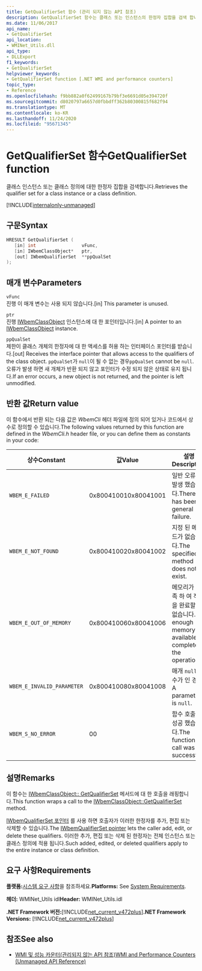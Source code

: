 ```yaml
---
title: GetQualifierSet 함수 (관리 되지 않는 API 참조)
description: GetQualifierSet 함수는 클래스 또는 인스턴스의 한정자 집합을 검색 합니다.
ms.date: 11/06/2017
api_name:
- GetQualifierSet
api_location:
- WMINet_Utils.dll
api_type:
- DLLExport
f1_keywords:
- GetQualifierSet
helpviewer_keywords:
- GetQualifierSet function [.NET WMI and performance counters]
topic_type:
- Reference
ms.openlocfilehash: f9bb882a0f62499167b79bf3e6691d05e394720f
ms.sourcegitcommit: d8020797a6657d0fbbdff362b80300815f682f94
ms.translationtype: MT
ms.contentlocale: ko-KR
ms.lasthandoff: 11/24/2020
ms.locfileid: "95671345"
---
```

# <a name="getqualifierset-function"></a><span data-ttu-id="7ed89-103">GetQualifierSet 함수</span><span class="sxs-lookup"><span data-stu-id="7ed89-103">GetQualifierSet function</span></span>

<span data-ttu-id="7ed89-104">클래스 인스턴스 또는 클래스 정의에 대한 한정자 집합을 검색합니다.</span><span class="sxs-lookup"><span data-stu-id="7ed89-104">Retrieves the qualifier set for a class instance or a class definition.</span></span>

[!INCLUDE[internalonly-unmanaged](../../../../includes/internalonly-unmanaged.md)]

## <a name="syntax"></a><span data-ttu-id="7ed89-105">구문</span><span class="sxs-lookup"><span data-stu-id="7ed89-105">Syntax</span></span>  
  
```cpp  
HRESULT GetQualifierSet (
   [in] int                 vFunc,
   [in] IWbemClassObject*   ptr,
   [out] IWbemQualifierSet  **ppQualSet
);
```  

## <a name="parameters"></a><span data-ttu-id="7ed89-106">매개 변수</span><span class="sxs-lookup"><span data-stu-id="7ed89-106">Parameters</span></span>

`vFunc`  
<span data-ttu-id="7ed89-107">진행 이 매개 변수는 사용 되지 않습니다.</span><span class="sxs-lookup"><span data-stu-id="7ed89-107">[in] This parameter is unused.</span></span>

`ptr`  
<span data-ttu-id="7ed89-108">진행 [IWbemClassObject](/windows/desktop/api/wbemcli/nn-wbemcli-iwbemclassobject) 인스턴스에 대 한 포인터입니다.</span><span class="sxs-lookup"><span data-stu-id="7ed89-108">[in] A pointer to an [IWbemClassObject](/windows/desktop/api/wbemcli/nn-wbemcli-iwbemclassobject) instance.</span></span>

`ppQualSet`  
<span data-ttu-id="7ed89-109">제한이 클래스 개체의 한정자에 대 한 액세스를 허용 하는 인터페이스 포인터를 받습니다.</span><span class="sxs-lookup"><span data-stu-id="7ed89-109">[out] Receives the interface pointer that allows access to the qualifiers of the class object.</span></span> <span data-ttu-id="7ed89-110">`ppQualSet`가 `null`이 될 수 없는 경우</span><span class="sxs-lookup"><span data-stu-id="7ed89-110">`ppQualSet` cannot be `null`.</span></span> <span data-ttu-id="7ed89-111">오류가 발생 하면 새 개체가 반환 되지 않고 포인터가 수정 되지 않은 상태로 유지 됩니다.</span><span class="sxs-lookup"><span data-stu-id="7ed89-111">If an error occurs, a new object is not returned, and the pointer is left unmodified.</span></span>

## <a name="return-value"></a><span data-ttu-id="7ed89-112">반환 값</span><span class="sxs-lookup"><span data-stu-id="7ed89-112">Return value</span></span>

<span data-ttu-id="7ed89-113">이 함수에서 반환 되는 다음 값은 *WbemCli* 헤더 파일에 정의 되어 있거나 코드에서 상수로 정의할 수 있습니다.</span><span class="sxs-lookup"><span data-stu-id="7ed89-113">The following values returned by this function are defined in the *WbemCli.h* header file, or you can define them as constants in your code:</span></span>

|<span data-ttu-id="7ed89-114">상수</span><span class="sxs-lookup"><span data-stu-id="7ed89-114">Constant</span></span>  |<span data-ttu-id="7ed89-115">값</span><span class="sxs-lookup"><span data-stu-id="7ed89-115">Value</span></span>  |<span data-ttu-id="7ed89-116">설명</span><span class="sxs-lookup"><span data-stu-id="7ed89-116">Description</span></span>  |
|---------|---------|---------|
|`WBEM_E_FAILED` | <span data-ttu-id="7ed89-117">0x80041001</span><span class="sxs-lookup"><span data-stu-id="7ed89-117">0x80041001</span></span> | <span data-ttu-id="7ed89-118">일반 오류가 발생 했습니다.</span><span class="sxs-lookup"><span data-stu-id="7ed89-118">There has been a general failure.</span></span> |
|`WBEM_E_NOT_FOUND` | <span data-ttu-id="7ed89-119">0x80041002</span><span class="sxs-lookup"><span data-stu-id="7ed89-119">0x80041002</span></span> | <span data-ttu-id="7ed89-120">지정 된 메서드가 없습니다.</span><span class="sxs-lookup"><span data-stu-id="7ed89-120">The specified method does not exist.</span></span> |
|`WBEM_E_OUT_OF_MEMORY` | <span data-ttu-id="7ed89-121">0x80041006</span><span class="sxs-lookup"><span data-stu-id="7ed89-121">0x80041006</span></span> | <span data-ttu-id="7ed89-122">메모리가 부족 하 여 작업을 완료할 수 없습니다.</span><span class="sxs-lookup"><span data-stu-id="7ed89-122">Not enough memory is available to complete the operation.</span></span> |
|`WBEM_E_INVALID_PARAMETER` | <span data-ttu-id="7ed89-123">0x80041008</span><span class="sxs-lookup"><span data-stu-id="7ed89-123">0x80041008</span></span> | <span data-ttu-id="7ed89-124">매개 `null` 변수가 인 경우</span><span class="sxs-lookup"><span data-stu-id="7ed89-124">A parameter is `null`.</span></span> |
|`WBEM_S_NO_ERROR` | <span data-ttu-id="7ed89-125">0</span><span class="sxs-lookup"><span data-stu-id="7ed89-125">0</span></span> | <span data-ttu-id="7ed89-126">함수 호출에 성공 했습니다.</span><span class="sxs-lookup"><span data-stu-id="7ed89-126">The function call was successful.</span></span>  |
  
## <a name="remarks"></a><span data-ttu-id="7ed89-127">설명</span><span class="sxs-lookup"><span data-stu-id="7ed89-127">Remarks</span></span>

<span data-ttu-id="7ed89-128">이 함수는 [IWbemClassObject:: GetQualifierSet](/windows/desktop/api/wbemcli/nf-wbemcli-iwbemclassobject-getqualifierset) 메서드에 대 한 호출을 래핑합니다.</span><span class="sxs-lookup"><span data-stu-id="7ed89-128">This function wraps a call to the [IWbemClassObject::GetQualifierSet](/windows/desktop/api/wbemcli/nf-wbemcli-iwbemclassobject-getqualifierset) method.</span></span>

<span data-ttu-id="7ed89-129">[IWbemQualifierSet 포인터](/windows/desktop/api/wbemcli/nn-wbemcli-iwbemqualifierset) 를 사용 하면 호출자가 이러한 한정자를 추가, 편집 또는 삭제할 수 있습니다.</span><span class="sxs-lookup"><span data-stu-id="7ed89-129">The [IWbemQualifierSet pointer](/windows/desktop/api/wbemcli/nn-wbemcli-iwbemqualifierset) lets the caller add, edit, or delete these qualifiers.</span></span> <span data-ttu-id="7ed89-130">이러한 추가, 편집 또는 삭제 된 한정자는 전체 인스턴스 또는 클래스 정의에 적용 됩니다.</span><span class="sxs-lookup"><span data-stu-id="7ed89-130">Such added, edited, or deleted qualifiers apply to the entire instance or class definition.</span></span>

## <a name="requirements"></a><span data-ttu-id="7ed89-131">요구 사항</span><span class="sxs-lookup"><span data-stu-id="7ed89-131">Requirements</span></span>  

<span data-ttu-id="7ed89-132">**플랫폼:**[시스템 요구 사항](../../get-started/system-requirements.md)을 참조하세요.</span><span class="sxs-lookup"><span data-stu-id="7ed89-132">**Platforms:** See [System Requirements](../../get-started/system-requirements.md).</span></span>  
  
 <span data-ttu-id="7ed89-133">**헤더:** WMINet_Utils idl</span><span class="sxs-lookup"><span data-stu-id="7ed89-133">**Header:** WMINet_Utils.idl</span></span>  
  
 <span data-ttu-id="7ed89-134">**.NET Framework 버전:**[!INCLUDE[net_current_v472plus](../../../../includes/net-current-v472plus.md)]</span><span class="sxs-lookup"><span data-stu-id="7ed89-134">**.NET Framework Versions:** [!INCLUDE[net_current_v472plus](../../../../includes/net-current-v472plus.md)]</span></span>  
  
## <a name="see-also"></a><span data-ttu-id="7ed89-135">참조</span><span class="sxs-lookup"><span data-stu-id="7ed89-135">See also</span></span>

- [<span data-ttu-id="7ed89-136">WMI 및 성능 카운터(관리되지 않는 API 참조)</span><span class="sxs-lookup"><span data-stu-id="7ed89-136">WMI and Performance Counters (Unmanaged API Reference)</span></span>](index.md)
